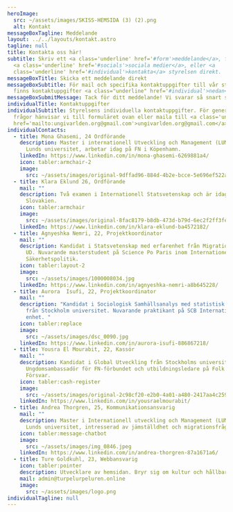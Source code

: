 ```yaml
---
heroImage:
  src: ~/assets/images/SKISS-HEMSIDA (3) (2).png
  alt: Kontakt
messageBoxTagline: Meddelande
layout: ../../layouts/kontakt.astro
tagline: null
title: Kontakta oss här!
subtitle: Skriv ett <a class='underline' href='#form'>meddelande</a>, följ våra
  <a class='underline' href='#socials'>sociala medier</a>, eller <a
  class='underline' href='#individual'>kontakta</a> styrelsen direkt.
messageBoxTitle: Skicka ett meddelande direkt
messageBoxSubtitle: För mail och specifika kontaktuppgifter till vår styrelse
  finns kontaktuppgifter <a class="underline" href='#individual'>nedan</a>.
messageBoxSubmitMessage: Tack för ditt meddelande! Vi svarar så snart som möjligt.
individualTitle: Kontaktuppgifter
individualSubtitle: Styrelsens individuella kontaktuppgifter. För generella
  frågor hänvisar vi till formuläret ovan eller maila till <a class='underline'
  href='mailto:ungivarlden.org@gmail.com'>ungivarlden.org@gmail.com</a>
individualContacts:
  - title: Mona Ghasemi, 24 Ordförande
    description: Master i internationell Utveckling och Management (LUMID) från
      Lunds universitet, arbetar idag på FN i Köpenhamn.
    linkedIn: https://www.linkedin.com/in/mona-ghasemi-6269881a4/
    icon: tabler:armchair-2
    image:
      src: ~/assets/images/original-9dffad96-884d-4b2e-bcce-5e696ef522aa.jpeg
  - title: Klara Eklund 26, Ordförande
    mail: ""
    description: Två examen i Internationell Statsvetenskap och är idag EU trainee i
      Slovakien.
    icon: tabler:armchair
    image:
      src: ~/assets/images/original-8fac8179-b8db-473d-b79d-6ec2f2ff3fe6.jpeg
    linkedIn: https://www.linkedin.com/in/klara-eklund-ba4572182/
  - title: Agnyeshka Nemri, 22, Projektkoordinator
    mail: ""
    description: Kandidat i Statsvetenskap med erfarenhet från Migrationsverket och
      UD. Nuvarande masterstudent på Science Po Paris inom Internationell
      Säkerhetspolitik.
    icon: tabler:layout-2
    image:
      src: ~/assets/images/1000008034.jpg
    linkedIn: https://www.linkedin.com/in/agnyeshka-nemri-a8b645228/
  - title: Aurora  Isufi, 22, Projektkoordinator
    mail: ""
    description: "Kandidat i Sociologisk Samhällsanalys med statistisk fördjupning
      från Stockholm universitet. Nuvarande praktikant på SCB Internationella
      enhet. "
    icon: tabler:replace
    image:
      src: ~/assets/images/dsc_0090.jpg
    linkedIn: https://www.linkedin.com/in/aurora-isufi-886867218/
  - title: Yousra El Mourabit, 22, Kassör
    mail: ""
    description: Kandidat i Global Utveckling från Stockholms universitet.
      Ungdomsambassadör för FN-förbundet och utbildningsledare på Folk och
      Försvar.
    icon: tabler:cash-register
    image:
      src: ~/assets/images/original-2c98cf20-e2b0-4a01-a480-2417aa4c2594.jpeg
    linkedIn: https://www.linkedin.com/in/yousraelmourabit/
  - title: Andrea Thorgren, 25, Kommunikationsansvarig
    mail: ""
    description: Master i Internationell utveckling och Management (LUMID) från
      Lunds universitet, intresserad av jämställdhet och migrationsfrågor.
    icon: tabler:message-chatbot
    image:
      src: ~/assets/images/img_0846.jpeg
    linkedIn: https://www.linkedin.com/in/andrea-thorgren-87a1671a6/
  - title: Ture Goldkuhl, 23, Webbansvarig
    icon: tabler:pointer
    description: Utvecklare av hemsidan. Bryr sig om kultur och hållbarhet.
    mail: admin@turpelurpeluren.online
    image:
      src: ~/assets/images/logo.png
individualTagline: null
---
```

